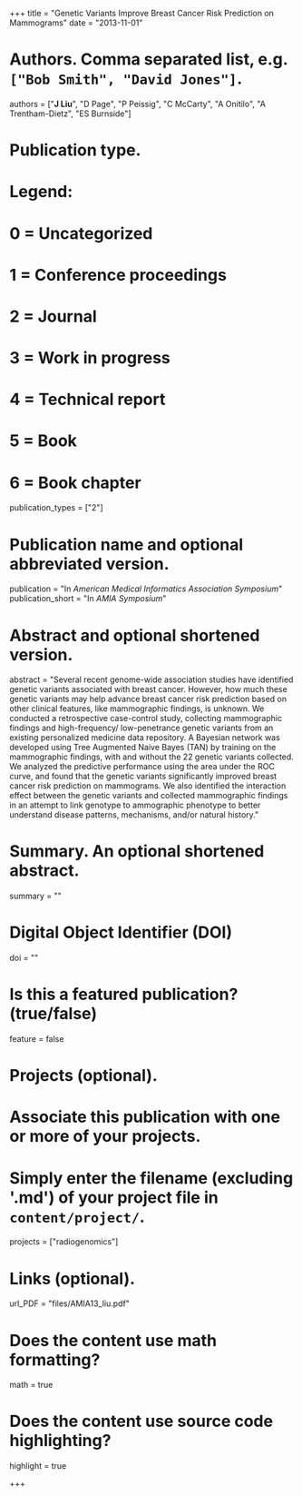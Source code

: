 +++
title = "Genetic Variants Improve Breast Cancer Risk Prediction on Mammograms"
date = "2013-11-01"

# Authors. Comma separated list, e.g. `["Bob Smith", "David Jones"]`.
authors = ["__J Liu__", "D Page", "P Peissig", "C McCarty", "A Onitilo", "A Trentham-Dietz", "ES Burnside"]

# Publication type.
# Legend:
# 0 = Uncategorized
# 1 = Conference proceedings
# 2 = Journal
# 3 = Work in progress
# 4 = Technical report
# 5 = Book
# 6 = Book chapter
publication_types = ["2"]

# Publication name and optional abbreviated version.
publication = "In *American Medical Informatics Association Symposium*"
publication_short = "In *AMIA Symposium*"

# Abstract and optional shortened version.
abstract = "Several recent genome-wide association studies have identified genetic variants associated with breast cancer. However, how much these genetic variants may help advance breast cancer risk prediction based on other clinical features, like mammographic findings, is unknown. We conducted a retrospective case-control study, collecting mammographic findings and high-frequency/ low-penetrance genetic variants from an existing personalized medicine data repository. A Bayesian network was developed using Tree Augmented Naive Bayes (TAN) by training on the mammographic findings, with and without the 22 genetic variants collected. We analyzed the predictive performance using the area under the ROC curve, and found that the genetic variants significantly improved breast cancer risk prediction on mammograms. We also identified the interaction effect between the genetic variants and collected mammographic findings in an attempt to link genotype to ammographic phenotype to better understand disease patterns, mechanisms, and/or natural history."

# Summary. An optional shortened abstract.
summary = ""

# Digital Object Identifier (DOI)
doi = ""

# Is this a featured publication? (true/false)
feature = false

# Projects (optional).
#   Associate this publication with one or more of your projects.
#   Simply enter the filename (excluding '.md') of your project file in `content/project/`.
projects = ["radiogenomics"]

# Links (optional).
url_PDF = "files/AMIA13_liu.pdf"

# Does the content use math formatting?
math = true

# Does the content use source code highlighting?
highlight = true

+++

